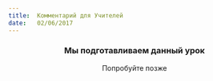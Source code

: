 ```yaml
---
title:  Комментарий для Учителей
date:   02/06/2017
---
```


### <center>Мы подготавливаем данный урок</center>
<center>Попробуйте позже</center>